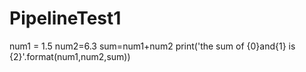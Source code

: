 # PipelineTest1
num1 = 1.5
num2=6.3
sum=num1+num2
print('the sum of {0}and{1} is {2}'.format(num1,num2,sum))

